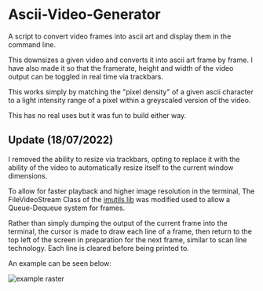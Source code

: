 # Ascii-Video-Generator

A script to convert video frames into ascii art and display them in the command line.

This downsizes a given video and converts it into ascii art frame by frame.
I have also made it so that the framerate, height and width of the video output can be toggled in real time via trackbars.

This works simply by matching the "pixel density" of a given ascii character to a light intensity range of a pixel within a greyscaled version of the video.

This has no real uses but it was fun to build either way.

## Update (18/07/2022)

I removed the ability to resize via trackbars, opting to replace it with the ability of the video to automatically resize itself to the current window dimensions.

To allow for faster playback and higher image resolution in the terminal, The FileVideoStream Class of the [imutils lib](https://github.com/PyImageSearch/imutils/blob/master/imutils/video/filevideostream.py) was modified used to allow a Queue-Dequeue system for frames.

Rather than simply dumping the output of the current frame into the terminal, the cursor is made to draw each line of a frame, then return to the top left of the screen in preparation for the next frame, similar to scan line technology. Each line is cleared before being printed to.

An example can be seen below:

![example raster](media/example.gif "example raster")

